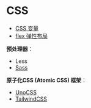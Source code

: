 # CSS

- [CSS 变量](variable.md)
- [flex 弹性布局](flex.md)

**预处理器**：

- Less
- [Sass](Preprocessor/Sass.md)

**原子化CSS (Atomic CSS) 框架**：

- [UnoCSS](AtomicCSS/UnoCSS.md)
- [TailwindCSS](AtomicCSS/TailwindCSS.md)
